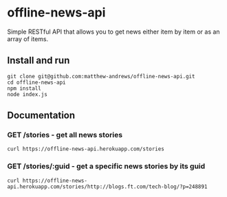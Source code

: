 # offline-news-api

Simple RESTful API that allows you to get news either item by item or as an array of items.

## Install and run

```
git clone git@github.com:matthew-andrews/offline-news-api.git
cd offline-news-api
npm install
node index.js
```

## Documentation

### GET /stories - get all news stories

```
curl https://offline-news-api.herokuapp.com/stories
```

### GET /stories/:guid - get a specific news stories by its guid

```
curl https://offline-news-api.herokuapp.com/stories/http://blogs.ft.com/tech-blog/?p=248891
```
